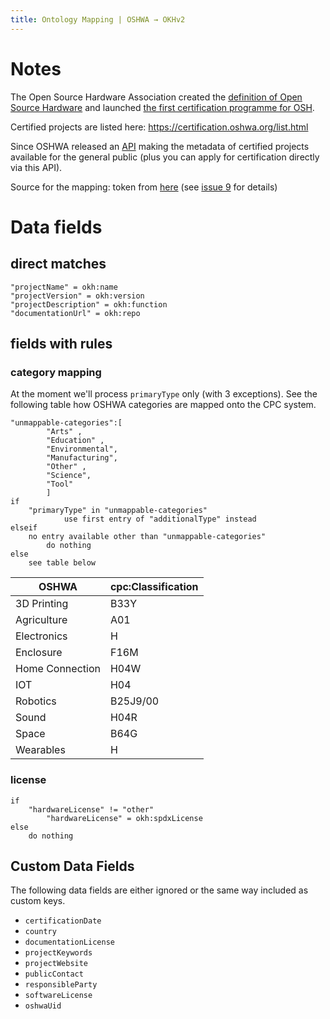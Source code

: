```yaml
---
title: Ontology Mapping | OSHWA → OKHv2
---
```


# Notes

The Open Source Hardware Association created the [definition of Open Source Hardware](https://www.oshwa.org/definition) and launched [the first certification programme for OSH](https://certification.oshwa.org/).

Certified projects are listed here: <https://certification.oshwa.org/list.html>

Since OSHWA released an [API](https://certificationapi.oshwa.org/) making the metadata of certified projects available for the general public (plus you can apply for certification directly via this API).

Source for the mapping: token from [here](https://certificationapi.oshwa.org/) (see [issue 9](https://github.com/OPEN-NEXT/LOSH/issues/9#issuecomment-733939646) for details)

# Data fields

## direct matches

```
"projectName" = okh:name
"projectVersion" = okh:version
"projectDescription" = okh:function
"documentationUrl" = okh:repo
```


##  fields with rules

### category mapping

At the moment we'll process `primaryType` only (with 3 exceptions). See the following table how OSHWA categories are mapped onto the CPC system.

```
"unmappable-categories":[
        "Arts" ,
        "Education" ,
        "Environmental",
        "Manufacturing",
        "Other" ,
        "Science",
        "Tool"
        ]
if 
    "primaryType" in "unmappable-categories"
            use first entry of "additionalType" instead
elseif
    no entry available other than "unmappable-categories"
        do nothing
else
    see table below
```

| OSHWA           | cpc:Classification |
|-----------------|--------------------|
| 3D Printing     | B33Y               |
| Agriculture     | A01                |
| Electronics     | H                  |
| Enclosure       | F16M               |
| Home Connection | H04W               |
| IOT             | H04                |
| Robotics        | B25J9/00           |
| Sound           | H04R               |
| Space           | B64G               |
| Wearables       | H                  |

### license

```
if
    "hardwareLicense" != "other"
        "hardwareLicense" = okh:spdxLicense
else
    do nothing
```

## Custom Data Fields

The following data fields are either ignored or the same way included as custom keys.

- `certificationDate`
- `country`
- `documentationLicense`
- `projectKeywords`
- `projectWebsite`
- `publicContact`
- `responsibleParty`
- `softwareLicense`
- `oshwaUid`